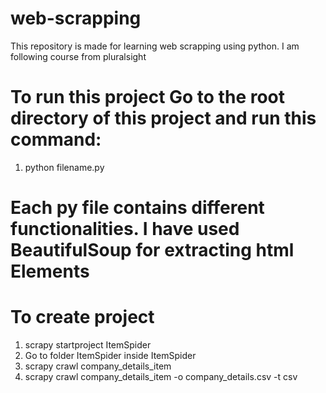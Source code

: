 # web-scrapping
This repository is made for learning web scrapping using python. I am following course from pluralsight

# To run this project Go to the root directory of this project and run this command:
  1. python filename.py
# Each py file contains different functionalities. I have used BeautifulSoup for extracting html Elements

# To create project
  1. scrapy startproject ItemSpider
  2. Go to folder ItemSpider inside ItemSpider
  3. scrapy crawl company_details_item
  4. scrapy crawl company_details_item -o company_details.csv -t csv